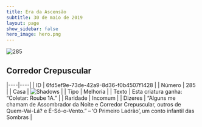 ```yaml
---
title: Era da Ascensão
subtitle: 30 de maio de 2019
layout: page
show_sidebar: false
hero_image: hero.png
---
```


![285](https://cdn.keyforgegame.com/media/card_front/pt/435_285_VCHMXJ222WF4_pt.png)

## Corredor Crepuscular

|----|----|
| ID | 6fd5ef9e-73de-42a9-8d36-f0b4507f1428 |
| Número | 285 |
| Casa | ![Shadows](https://archonarcana.com/images/thumb/e/ee/Shadows.png/22px-Shadows.png "Sombras") |
| Tipo | Melhoria |
| Texto | Esta criatura ganha: “Coletar: Roube 1A.” |
| Raridade | Incomum |
| Dizeres | “Alguns me chamam de Assombrador  da Noite e Corredor Crepuscular, outros  de Quem-Vai-Lá? e É-Só-o-Vento.”  – ‘O Primeiro Ladrão’, um conto infantil  das Sombras |

